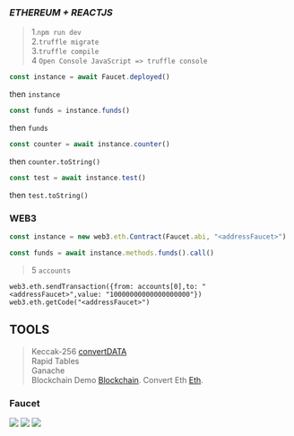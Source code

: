 ### ***ETHEREUM + REACTJS***
>1.`npm run dev` <br/>
>2.`truffle migrate`<br/>
>3.`truffle compile`<br/>
>4  `Open Console JavaScript => truffle console`
```js
const instance = await Faucet.deployed()
```
then `instance`
```js
const funds = instance.funds()
```
then `funds`
```js
const counter = await instance.counter()
```
then `counter.toString()`
```js
const test = await instance.test()
```
then `test.toString()`

### WEB3
```js
const instance = new web3.eth.Contract(Faucet.abi, "<addressFaucet>")
 ```
 ```js
const funds = await instance.methods.funds().call()
 ```

>5 `accounts`
```
web3.eth.sendTransaction({from: accounts[0],to: "<addressFaucet>",value: "10000000000000000000"})
web3.eth.getCode("<addressFaucet>")

```
## TOOLS
>Keccak-256 [convertDATA](https://emn178.github.io/online-tools/keccak_256.html)<br/>
>Rapid Tables<br/>
>Ganache <br />
>Blockchain Demo [Blockchain](https://andersbrownworth.com/blockchain/).
>Convert Eth [Eth](https://eth-converter.com/blockchain/).


### Faucet
<img src = "https://i.imgur.com/BfnPIbv.png" />
<img src = "https://i.imgur.com/GsJ13py.png"/>
<img src = "https://i.imgur.com/Y86hljA.png" />